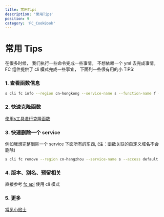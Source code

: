 ```yaml
---
title: 常用Tips
description: '常用Tips'
position: 9
category: 'FC_CookBook'
---
```


# 常用 Tips

在很多时候， 我们执行一些命令完成一些事情， 不想依赖一个 yml 去完成事情， FC 组件提供了  cli 模式完成一些事宜， 下面列一些很有用的小 TIPS: 

### 1. 查看函数信息
```bash
s cli fc info --region cn-hongkong --service-name s --function-name f --access defalut
```

### 2. 快速克隆函数
[使用s工具进行克隆函数](../%E4%BD%BF%E7%94%A8s%E5%B7%A5%E5%85%B7%E8%BF%9B%E8%A1%8C%E5%85%8B%E9%9A%86%E5%87%BD%E6%95%B0.md)

### 3. 快速删除一个 service
例如我想完整删除一个 service 下面所有的东西, (注：函数关联的自定义域名不会删除)
```bash
s cli fc remove --region cn-hangzhou --service-name s --access default
```

### 4. 版本、别名、预留相关
直接参考 [fc api](https://www.serverless-devs.com/fc/command/api) 使用 cli 模式

### 5. 更多
[常见小贴士](https://www.serverless-devs.com/fc/tips)